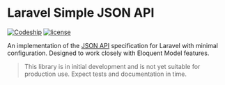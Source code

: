 # Laravel Simple JSON API

[![Codeship](https://img.shields.io/codeship/a5074fc0-ebd2-0133-b75b-5680c82dbe9d/develop.svg?maxAge=60&style=flat-square)](https://github.com/huntie/laravel-simple-jsonapi/tree/develop)
[![license](https://img.shields.io/badge/license-MIT-blue.svg?maxAge=2592000&style=flat-square)](https://github.com/huntie/laravel-simple-jsonapi/blob/master/LICENSE.txt)

An implementation of the [JSON API](http://jsonapi.org/) specification for Laravel with minimal configuration. Designed to work closely with Eloquent Model features.

> This library is in initial development and is not yet suitable for production use. Expect tests and documentation in time.
